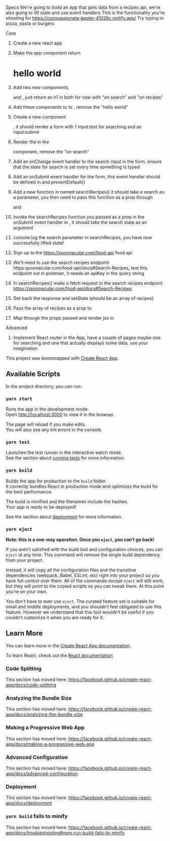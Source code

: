 Specs
We're going to build an app that gets data from a recipes api, we're also going to lift state and use event handlers
This is the functionality you're shooting for https://compassionate-kepler-41026c.netlify.app/
Try typing in pizza, pasta or burgers

Core

1. Create a new react app
2. Make the app component return <h1>hello world</h1>
3. Add two new components, <Search /> and <Recipes />, just return an h1 in both for now with "on search" and "on recipes"
4. Add these components to to <App />, remove the "hello world"
5. Create a new component <Form />, it should render a form with 1 input:text for searching and an input:submit
6. Render the <Form /> in the <Search /> component, remove the "on search"
7. Add an onChange event handler to the search input in the form, ensure that the state for search is set every time something is typed
8. Add an onSubmit event handler for the form, this event handler should be defined in <Form /> and preventDefault()


9. Add a new function in <App /> named searchRecipes() it should take a search as a parameter, you then need to pass this function as a prop through <Search /> and <Form />


10. Invoke the searchRecipes function you passed as a prop in the onSubmit event handler in <Form />, it should take the search state as an argument
11. console.log the search parameter in searchRecipes, you have now successfully lifted state!
12. Sign up to the https://spoonacular.com/food-api food api
13. We'll need to use the search recipes endpoint https:spoonacular.com/food-api/docs#Search-Recipes, test this endpoint out in postman, it needs an apiKey in the query string
14. In searchRecipes() make a fetch request to the search recipes endpoint https://spoonacular.com/food-api/docs#Search-Recipes
15. Get back the response and setState (should be an array of recipes)
16. Pass the array of recipes as a prop to <Recipes />
17. Map through the props passed and render jsx in <Recipes />

Advanced
1. Implement React router in the App, have a couple of pages maybe one for searching and one that actually displays some data, use your imagination




This project was bootstrapped with [Create React App](https://github.com/facebook/create-react-app).

## Available Scripts

In the project directory, you can run:

### `yarn start`

Runs the app in the development mode.<br />
Open [http://localhost:3000](http://localhost:3000) to view it in the browser.

The page will reload if you make edits.<br />
You will also see any lint errors in the console.

### `yarn test`

Launches the test runner in the interactive watch mode.<br />
See the section about [running tests](https://facebook.github.io/create-react-app/docs/running-tests) for more information.

### `yarn build`

Builds the app for production to the `build` folder.<br />
It correctly bundles React in production mode and optimizes the build for the best performance.

The build is minified and the filenames include the hashes.<br />
Your app is ready to be deployed!

See the section about [deployment](https://facebook.github.io/create-react-app/docs/deployment) for more information.

### `yarn eject`

**Note: this is a one-way operation. Once you `eject`, you can’t go back!**

If you aren’t satisfied with the build tool and configuration choices, you can `eject` at any time. This command will remove the single build dependency from your project.

Instead, it will copy all the configuration files and the transitive dependencies (webpack, Babel, ESLint, etc) right into your project so you have full control over them. All of the commands except `eject` will still work, but they will point to the copied scripts so you can tweak them. At this point you’re on your own.

You don’t have to ever use `eject`. The curated feature set is suitable for small and middle deployments, and you shouldn’t feel obligated to use this feature. However we understand that this tool wouldn’t be useful if you couldn’t customize it when you are ready for it.

## Learn More

You can learn more in the [Create React App documentation](https://facebook.github.io/create-react-app/docs/getting-started).

To learn React, check out the [React documentation](https://reactjs.org/).

### Code Splitting

This section has moved here: https://facebook.github.io/create-react-app/docs/code-splitting

### Analyzing the Bundle Size

This section has moved here: https://facebook.github.io/create-react-app/docs/analyzing-the-bundle-size

### Making a Progressive Web App

This section has moved here: https://facebook.github.io/create-react-app/docs/making-a-progressive-web-app

### Advanced Configuration

This section has moved here: https://facebook.github.io/create-react-app/docs/advanced-configuration

### Deployment

This section has moved here: https://facebook.github.io/create-react-app/docs/deployment

### `yarn build` fails to minify

This section has moved here: https://facebook.github.io/create-react-app/docs/troubleshooting#npm-run-build-fails-to-minify
